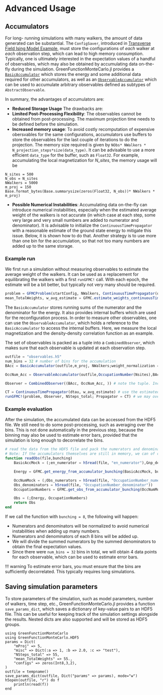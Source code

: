 # Advanced Usage
## Accumulators
For long- running simulations with many walkers, the amount of data generated can be substantial. The `ConfigSaver`, introduced in [Transverse Field Ising Model Example](Example_transverseFieldIsing.md), must store the configurations of *each* walker at *each* observation step, which can lead to high memory consumption. Typically, one is ultimately interested in the expectation values of a handful of observables, which may also be obtained by accumulating data on-the-fly during the simulation.
GreenFunctionMonteCarlo.jl provides a [`BasicAccumulator`](@ref) which stores the energy and some additional data required for other accumulators, as well as an  [`ObservableAccumulator`](@ref) which can be used to accumulate arbitrary observables defined as subtypes of `AbstractObservable`.

In summary, the advantages of accumulators are:
- **Reduced Storage Usage**
The drawbacks are:
- **Limited Post-Processing Flexibility**: The observables cannot be obtained from post-processing. The maximum projection time needs to be defined before the simulation.
- **Increased memory usage**: To avoid costly recomputation of expensive obersvables for the same configurations, accumulators use buffers to store the observables for the last couple of iterations to do the projection. The memory size required is given by `NObs* NWalkers * N_projection_steps*size(data_type)`. It can be advisable to use a more efficient `data_type` for the buffer, such as `Float32`. For example, accumulating the local magnetization for *N_sites*, the memory usage will be
```@example julia
N_sites = 500
N_obs = N_sites
NWalkers = 5000
m_proj = 150
Base.format_bytes(Base.summarysize(zeros(Float32, N_obs))* NWalkers * m_proj)
```
- **Possible Numerical Instabilities**: Accumulating data on-the-fly can introduce numerical instabilities, especially when the estimated average weight of the walkers is not accurate (in which case at each step, some very large and very small numbers are added to numerator and denominator). It is advisable to initialize the `ContinuousTimePropagator` with a reasonable estimate of the ground state energy to mitigate this issue. Below, it is shown how to do that. Another strategy is to use more than one bin for the accumulation, so that not too many numbers are added up to the same storage.

### Example run
We first run a simulation without measuring observables to estimate the average weight of the walkers. It can be used as a replacement for equilibrating the walkers with a first `runGFMC!` call. With each epoch, the estimate will be a bit better, but typically not very many should be required.
```julia
problem = GFMCProblem(startConfig, NWalkers, ContinuousTimePropagator(dtau); logψ, H, Hilbert)
mean_TotalWeights, w_avg_estimate = GFMC.estimate_weights_continuousTime!(problem;Nepochs=4,Nsamples=400,verbose=true,logger = nothing)
```

The `BasicAccumulator` stores running sums of the numerator and the denominator for the energy. It also provides internal buffers which are used for the reconfiguration process.
In order to measure other observables, one can use the `ObservableAccumulator`, which holds a reference to the `BasicAccumulator` to access the internal buffers. Here, we measure the local magnetization and the density-density correlation function as an example.

The set of observables is packed as a tuple into a `CombinedObserver`, which makes sure that each observable is updated at each observation step.

```julia
outfile = "observables.h5"
num_bins = 32 # number of bins for the accumulation
BAcc = BasicAccumulator(outfile,m_proj, NWalkers;weight_normalization = mean_TotalWeights, num_bins = num_bins , bin_elements = NSteps_total ÷ num_bins)

OccNum_Acc = ObservableAccumulator(outfile,OccupationNumber(Nsites),BAcc, mProj, NWalkers, Threads.nthreads())

Observer = CombinedObserver((BAcc, OccNum_Acc, )) # note the tuple. Include more observable accumulators as needed

CT = ContinuousTimePropagator(dtau, w_avg_estimate) # use the estimated average weight here
runGFMC!(problem, Observer, NSteps_total; Propagator = CT) # we may override the propagator from "problem" by passing a different one as a keyword argument
```

### Example evaluation
After the simulation, the accumulated data can be accessed from the HDF5 file. We still need to do some post-processing, such as averaging over the bins. This is not done automatically in the previous step, because the binning may also be used to estimate error bars, provided that the simulation is long enough to decorrelate the bins.

```julia
# read the data from the HDF5 file and pack the numerators and denominators into tuples that mock the structure of the accumulators.
# Note: If the accumulators themselves are still in memory, we can of course also use them instead.
function readObs(file,bunching)
    BasicAccMock = (;en_numerator = h5read(file, "en_numerator"),Gnp_denominator = h5read(file, "Gnp_denominator"))

    Energy = GFMC.get_energy_from_accumulator_bunching(BasicAccMock, bunching)

    OccNumMock = (;Obs_numerators = h5read(file, "OccupationNumber_numerator"),
    Obs_denominators = h5read(file, "OccupationNumber_denominator"))
    OccupationNumbers = GFMC.get_obs_from_accumulator_bunching(OccNumMock, bunching)

    Obs = (;Energy, OccupationNumbers)
    return Obs
end
```
If we call the function with `bunching = 8`, the following will happen:
- Numerators and denominators will be normalized to avoid numerical instabilities when adding up many numbers.
- Numerators and denominators of each 8 bins will be added up.
- We will divide the summed numerators by the summed denominators to obtain the final expectation values.
- Since there were `num_bins = 32` bins in total, we will obtain 4 data points for each observable, which can be used to estimate error bars.

!!! warning
    To estimate error bars, you must ensure that the bins are sufficiently decorrelated. This typically requires long simulations.

## Saving simulation parameters
To store parameters of the simulation, such as model parameters, number of walkers, time step, etc., GreenFunctionMonteCarlo.jl provides a function `save_params_dict`, which saves a dictionary of key-value pairs to an HDF5 file. This can be useful for keeping track of the simulation settings alongside the results.
Nested dicts are also supported and will be stored as HDF5 groups.
```@example julia
using GreenFunctionMonteCarlo
using GreenFunctionMonteCarlo.HDF5
params = Dict(
    "mProj" => 5,
    "misc" => Dict(:a => 1, :b => 2.0, :c => "test"), 
    "NSteps_total" => 55,
    "mean_TotalWeights" => 55.,
    "configs" => zeros(Int8,3,2),
)
outfile = tempname()
save_params_dict(outfile, Dict("params" => params), mode="w")
h5open(outfile, "r") do f
    println(read(f))
end
```